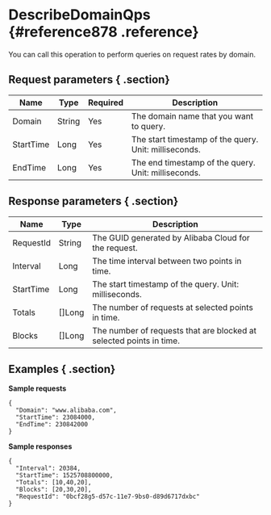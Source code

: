 # DescribeDomainQps {#reference878 .reference}

You can call this operation to perform queries on request rates by domain.

## Request parameters { .section}

|Name|Type|Required|Description|
|----|----|--------|-----------|
|Domain|String|Yes|The domain name that you want to query.|
|StartTime|Long|Yes|The start timestamp of the query. Unit: milliseconds.|
|EndTime|Long|Yes|The end timestamp of the query. Unit: milliseconds.|

## Response parameters { .section}

|Name|Type|Description|
|----|----|-----------|
|RequestId|String|The GUID generated by Alibaba Cloud for the request.|
|Interval|Long|The time interval between two points in time.|
|StartTime|Long|The start timestamp of the query. Unit: milliseconds.|
|Totals|\[\]Long|The number of requests at selected points in time.|
|Blocks|\[\]Long|The number of requests that are blocked at selected points in time.|

## Examples { .section}

**Sample requests**

```
{
  "Domain": "www.alibaba.com",
  "StartTime": 23084000,
  "EndTime": 230842000
}

```

**Sample responses**

```
{
  "Interval": 20384,
  "StartTime": 1525708800000,
  "Totals": [10,40,20],
  "Blocks": [20,30,20],
  "RequestId": "0bcf28g5-d57c-11e7-9bs0-d89d6717dxbc"
}

```


